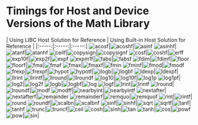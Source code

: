 # Timings for Host and Device Versions of the Math Library
| Using LIBC Host Solution for Reference | Using Built-in Host Solution for Reference |
|:-----:|:-----:|:-----:|
![acosf](./results/timings/acosf/acosf_device_only.png)|![acoshf](./results/timings/acoshf/acoshf_device_only.png)|![asinf](./results/timings/asinf/asinf_device_only.png)
![asinhf](./results/timings/asinhf/asinhf_device_only.png)|![atanf](./results/timings/atanf/atanf_device_only.png)|![atanhf](./results/timings/atanhf/atanhf_device_only.png)
![ceilf](./results/timings/ceilf/ceilf_device_only.png)|![copysign](./results/timings/copysign/copysign_device_only.png)|![copysignf](./results/timings/copysignf/copysignf_device_only.png)
![cosf](./results/timings/cosf/cosf_device_only.png)|![coshf](./results/timings/coshf/coshf_device_only.png)|![erff](./results/timings/erff/erff_device_only.png)
![exp10f](./results/timings/exp10f/exp10f_device_only.png)|![exp2f](./results/timings/exp2f/exp2f_device_only.png)|![expf](./results/timings/expf/expf_device_only.png)
![expm1f](./results/timings/expm1f/expm1f_device_only.png)|![fabs](./results/timings/fabs/fabs_device_only.png)|![fabsf](./results/timings/fabsf/fabsf_device_only.png)
![fdim](./results/timings/fdim/fdim_device_only.png)|![fdimf](./results/timings/fdimf/fdimf_device_only.png)|![floor](./results/timings/floor/floor_device_only.png)
![floorf](./results/timings/floorf/floorf_device_only.png)|![fma](./results/timings/fma/fma_device_only.png)|![fmaf](./results/timings/fmaf/fmaf_device_only.png)
![fmax](./results/timings/fmax/fmax_device_only.png)|![fmaxf](./results/timings/fmaxf/fmaxf_device_only.png)|![fmin](./results/timings/fmin/fmin_device_only.png)
![fminf](./results/timings/fminf/fminf_device_only.png)|![fmod](./results/timings/fmod/fmod_device_only.png)|![fmodf](./results/timings/fmodf/fmodf_device_only.png)
![frexp](./results/timings/frexp/frexp_device_only.png)|![frexpf](./results/timings/frexpf/frexpf_device_only.png)|![hypot](./results/timings/hypot/hypot_device_only.png)
![hypotf](./results/timings/hypotf/hypotf_device_only.png)|![ilogb](./results/timings/ilogb/ilogb_device_only.png)|![ilogbf](./results/timings/ilogbf/ilogbf_device_only.png)
![ldexp](./results/timings/ldexp/ldexp_device_only.png)|![ldexpf](./results/timings/ldexpf/ldexpf_device_only.png)|![llrint](./results/timings/llrint/llrint_device_only.png)
![llrintf](./results/timings/llrintf/llrintf_device_only.png)|![llround](./results/timings/llround/llround_device_only.png)|![llroundf](./results/timings/llroundf/llroundf_device_only.png)
![log10](./results/timings/log10/log10_device_only.png)|![log10f](./results/timings/log10f/log10f_device_only.png)|![log1p](./results/timings/log1p/log1p_device_only.png)
![log1pf](./results/timings/log1pf/log1pf_device_only.png)|![log2](./results/timings/log2/log2_device_only.png)|![log2f](./results/timings/log2f/log2f_device_only.png)
![logb](./results/timings/logb/logb_device_only.png)|![logbf](./results/timings/logbf/logbf_device_only.png)|![log](./results/timings/log/log_device_only.png)
![logf](./results/timings/logf/logf_device_only.png)|![lrint](./results/timings/lrint/lrint_device_only.png)|![lrintf](./results/timings/lrintf/lrintf_device_only.png)
![lround](./results/timings/lround/lround_device_only.png)|![lroundf](./results/timings/lroundf/lroundf_device_only.png)|![modf](./results/timings/modf/modf_device_only.png)
![modff](./results/timings/modff/modff_device_only.png)|![nearbyint](./results/timings/nearbyint/nearbyint_device_only.png)|![nearbyintf](./results/timings/nearbyintf/nearbyintf_device_only.png)
![nextafter](./results/timings/nextafter/nextafter_device_only.png)|![nextafterf](./results/timings/nextafterf/nextafterf_device_only.png)|![remainder](./results/timings/remainder/remainder_device_only.png)
![remainderf](./results/timings/remainderf/remainderf_device_only.png)|![remquo](./results/timings/remquo/remquo_device_only.png)|![remquof](./results/timings/remquof/remquof_device_only.png)
![rint](./results/timings/rint/rint_device_only.png)|![rintf](./results/timings/rintf/rintf_device_only.png)|![round](./results/timings/round/round_device_only.png)
![roundf](./results/timings/roundf/roundf_device_only.png)|![scalbn](./results/timings/scalbn/scalbn_device_only.png)|![scalbnf](./results/timings/scalbnf/scalbnf_device_only.png)
![sinf](./results/timings/sinf/sinf_device_only.png)|![sinhf](./results/timings/sinhf/sinhf_device_only.png)|![sqrt](./results/timings/sqrt/sqrt_device_only.png)
![sqrtf](./results/timings/sqrtf/sqrtf_device_only.png)|![tanf](./results/timings/tanf/tanf_device_only.png)|![tanhf](./results/timings/tanhf/tanhf_device_only.png)
![trunc](./results/timings/trunc/trunc_device_only.png)|![truncf](./results/timings/truncf/truncf_device_only.png)|![ceil](./results/timings/ceil/ceil_device_only.png)
![cosh](./results/timings/cosh/cosh_device_only.png)|![sinh](./results/timings/sinh/sinh_device_only.png)|![tan](./results/timings/tan/tan_device_only.png)
![tanh](./results/timings/tanh/tanh_device_only.png)|![cos](./results/timings/cos/cos_device_only.png)|![powf](./results/timings/powf/powf_device_only.png)
![pow](./results/timings/pow/pow_device_only.png)|![sin](./results/timings/sin/sin_device_only.png)|